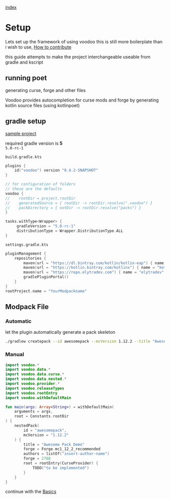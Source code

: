 [index](../../)

# Setup

Lets set up the framework of using voodoo
this is still more boilerplate than i wish to use, [How to contribute](/#how-to-contribute)

this guide attempts to make the project interchangeable useable from gradle and kscript

## running poet

generating curse, forge and other files

Voodoo provides autocompletion for curse mods and forge by generating kotlin source files (using kotlinpoet)

## gradle setup

[sample project](https://github.com/NikkyAI/VoodooSamples)

required gradle version is **5**  
`5.0-rc-1`

`build.gradle.kts`
```kotlin
plugins {
    id("voodoo") version "0.4.2-SNAPSHOT"
}

// for configuration of folders
// these are the defaults
voodoo {
//    rootDir = project.rootDir
//    generatedSource = { rootDir -> rootDir.resolve(".voodoo") }
//    packDirectory = { ootDir -> rootDir.resolve("packs") }
}

tasks.withType<Wrapper> {
     gradleVersion = "5.0-rc-1"
     distributionType = Wrapper.DistributionType.ALL
}
```

`settings.gradle.kts`
```kotlin
pluginManagement {
    repositories {
        maven(url = "https://dl.bintray.com/kotlin/kotlin-eap") { name = "kotlin-eap" } // TODO remove
        maven(url = "https://kotlin.bintray.com/kotlinx") { name = "kotlinx" } // TODO remove
        maven(url = "https://repo.elytradev.com") { name = "elytradev" }
        gradlePluginPortal()
    }
}
rootProject.name = "YourModpackname"
```

<!--
[build.gradle.kts](build.gradle.kts)  
[settings.gradle.kts](build.gradle.kts)  
[gradle.properties](gradle.properties)  
-->

## Modpack File

### Automatic

let the plugin automatically generate a pack skeleton
```bash
./gradlew createpack --id awesomepack --mcVersion 1.12.2 --title "Awesome Pack Demo"
```

### Manual

```kotlin
import voodoo.*
import voodoo.data.*
import voodoo.data.curse.*
import voodoo.data.nested.*
import voodoo.provider.*
import voodoo.releaseTypes
import voodoo.rootEntry
import voodoo.withDefaultMain

fun main(args: Array<String>) = withDefaultMain(
    arguments = args,
    root = Constants.rootDir
) {
    nestedPack(
        id = "awesomepack",
        mcVersion = "1.12.2"
    ) {
        title = "Awesome Pack Demo"
        forge = Forge.mc1_12_2_recommended
        authors = listOf("insert-author-name")
        forge = 2768
        root = rootEntry(CurseProvider) {
            TODO("to be implemented")
        }
    }
}
```

continue with the [Basics](../basics)